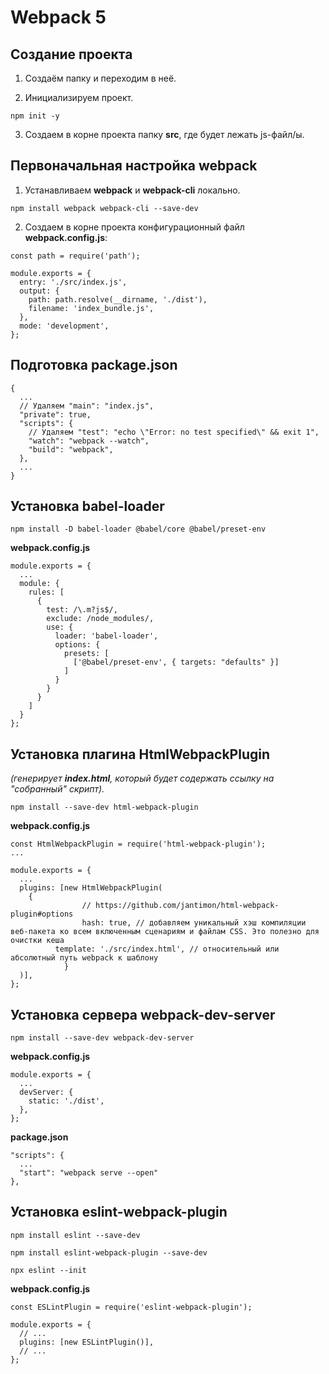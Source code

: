 # Webpack 5

## Создание проекта

1. Создаём папку и переходим в неё.

2. Инициализируем проект.

```
npm init -y
```

3. Cоздаем в корне проекта папку **src**, где будет лежать js-файл/ы.

## Первоначальная настройка webpack

1. Устанавливаем **webpack** и **webpack-cli** локально.

```
npm install webpack webpack-cli --save-dev
```

2. Создаем в корне проекта конфигурационный файл **webpack.config.js**:

```
const path = require('path');

module.exports = {
  entry: './src/index.js',
  output: {
    path: path.resolve(__dirname, './dist'),
    filename: 'index_bundle.js',
  },
  mode: 'development',
};
```

## Подготовка package.json 

```
{
  ...
  // Удаляем "main": "index.js",
  "private": true,
  "scripts": {
    // Удаляем "test": "echo \"Error: no test specified\" && exit 1",
    "watch": "webpack --watch",
    "build": "webpack",
  },
  ...
}
```

## Установка babel-loader

```
npm install -D babel-loader @babel/core @babel/preset-env
```

**webpack.config.js**

```
module.exports = {
  ...
  module: {
    rules: [
      {
        test: /\.m?js$/,
        exclude: /node_modules/,
        use: {
          loader: 'babel-loader',
          options: {
            presets: [
              ['@babel/preset-env', { targets: "defaults" }]
            ]
          }
        }
      }
    ]
  }
};
```

## Установка плагина HtmlWebpackPlugin

 *(генерирует **index.html**, который будет содержать ссылку на "собранный" скрипт).*

```
npm install --save-dev html-webpack-plugin
```

**webpack.config.js**
```
const HtmlWebpackPlugin = require('html-webpack-plugin');
...

module.exports = {
  ...
  plugins: [new HtmlWebpackPlugin(
    {
				// https://github.com/jantimon/html-webpack-plugin#options
				hash: true, // добавляем уникальный хэш компиляции веб-пакета ко всем включенным сценариям и файлам CSS. Это полезно для очистки кеша
	      template: './src/index.html', // относительный или абсолютный путь webpack к шаблону
			}
  )],
};
```

## Установка сервера webpack-dev-server

`npm install --save-dev webpack-dev-server`

**webpack.config.js**

```
module.exports = {
  ...
  devServer: {
    static: './dist',
  },
};
```

**package.json**
```
"scripts": {
  ...
  "start": "webpack serve --open"
},
```

## Установка eslint-webpack-plugin

```
npm install eslint --save-dev
```
```
npm install eslint-webpack-plugin --save-dev
```
```
npx eslint --init
```

**webpack.config.js**
```
const ESLintPlugin = require('eslint-webpack-plugin');

module.exports = {
  // ...
  plugins: [new ESLintPlugin()],
  // ...
};
```
